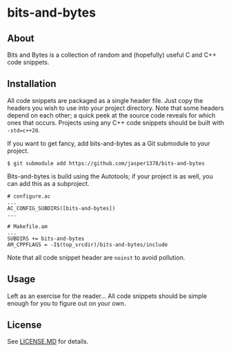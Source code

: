 # bits-and-bytes

## About

Bits and Bytes is a collection of random and (hopefully) useful C and C++ code snippets.

## Installation

All code snippets are packaged as a single header file. Just copy the headers you wish to use into your project directory. Note that some headers depend on each other; a quick peek at the source code reveals for which ones that occurs. Projects using any C++ code snippets should be built with `-std=c++20`.

If you want to get fancy, add bits-and-bytes as a Git submodule to your project.
```
$ git submodule add https://github.com/jasper1378/bits-and-bytes
```

Bits-and-bytes is build using the Autotools; if your project is as well, you can add this as a subproject.
```
# configure.ac
...
AC_CONFIG_SUBDIRS([bits-and-bytes])
...

# Makefile.am
...
SUBDIRS += bits-and-bytes
AM_CPPFLAGS = -I$(top_srcdir)/bits-and-bytes/include
```
Note that all code snippet header are `noinst` to avoid pollution.

## Usage

Left as an exercise for the reader... All code snippets should be simple enough for you to figure out on your own.

## License

See [LICENSE.MD](LICENSE.MD) for details.
